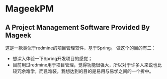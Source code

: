 # MageekPM
## A Project Management Software Provided By Mageek
这是一款类似于redmine的项目管理软件，基于Spring。
做这个的目的有二：
- 想深入体验一下Spring开发项目的感觉；
- 目前用过redmine用于项目管理，觉得功能很强大，所以对于许多人来说也比较冗余难学，而且难装，我想达到的目的是易用与易学之间的一个折中。